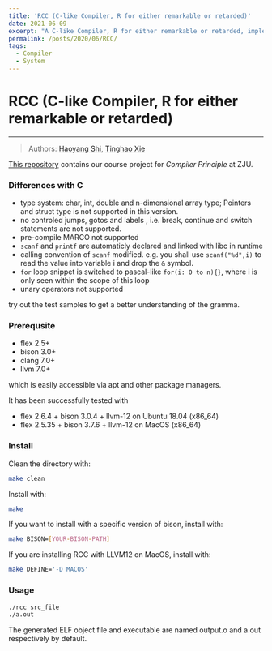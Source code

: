 ```yaml
---
title: 'RCC (C-like Compiler, R for either remarkable or retarded)'
date: 2021-06-09
excerpt: "A C-like Compiler, R for either remarkable or retarded, implemented with **Flex**, **Bison** and **LLVM**.<br/><img style='padding-top: 10px; width: 40%' src='/images/RCC_demo1.png'>"
permalink: /posts/2020/06/RCC/
tags:
  - Compiler
  - System
---
```

# RCC (C-like Compiler, R for either remarkable or retarded)

---

> Authors: [Haoyang Shi](https://github.com/Luke-Skycrawler), [Tinghao Xie](http://vtu.life)

[This repository](https://github.com/Luke-Skycrawler/rcc) contains our course project for *Compiler Principle* at ZJU.

### Differences with C

* type system: char, int, double and n-dimensional array type; Pointers and struct type is not supported in this version.
* no controled jumps, gotos and labels , i.e. break, continue and switch statements are not supported.
* pre-compile MARCO not supported
* `scanf` and `printf` are automaticly declared and linked with libc in runtime
* calling convention of `scanf` modified. e.g. you shall use `scanf("%d",i)` to read the value into variable i and drop the `&` symbol. 
* `for` loop snippet is switched to pascal-like `for(i: 0 to n){}`, where i is only seen within the scope of this loop 
* unary operators not supported

try out the test samples to get a better understanding of the gramma. 

### Prerequsite

* flex 2.5+
* bison 3.0+
* clang 7.0+
* llvm 7.0+

which is easily accessible via apt and other package managers.  

It has been successfully tested with
* flex 2.6.4 + bison 3.0.4 + llvm-12 on Ubuntu 18.04 (x86_64)
* flex 2.5.35 + bison 3.7.6 + llvm-12 on MacOS (x86_64)

### Install

Clean the directory with:
```bash
make clean
```

Install with:
```bash
make
```

If you want to install with a specific version of bison, install with:
```bash
make BISON=[YOUR-BISON-PATH]
```

If you are installing RCC with LLVM12 on MacOS, install with:
```bash
make DEFINE='-D MACOS'
```

### Usage

```bash
./rcc src_file
./a.out
```
The generated ELF object file and executable are named output.o and a.out respectively by default. 
